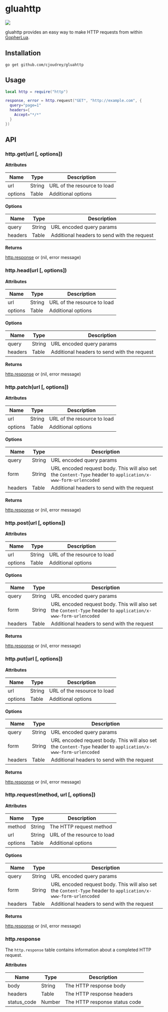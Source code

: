 # gluahttp

[![](https://travis-ci.org/cjoudrey/gluahttp.svg)](https://travis-ci.org/cjoudrey/gluahttp)

gluahttp provides an easy way to make HTTP requests from within [GopherLua](https://github.com/yuin/gopher-lua).

## Installation

```
go get github.com/cjoudrey/gluahttp
```

## Usage

```lua
local http = require("http")

response, error = http.request("GET", "http://example.com", {
  query="page=1"
  headers={
    Accept="*/*"
  }
})
```

## API

### http.get(url [, options])

**Attributes**

| Name    | Type   | Description |
| ------- | ------ | ----------- |
| url     | String | URL of the resource to load |
| options | Table  | Additional options |

**Options**

| Name    | Type   | Description |
| ------- | ------ | ----------- |
| query   | String | URL encoded query params |
| headers | Table  | Additional headers to send with the request |

**Returns**

[http.response](#httpresponse) or (nil, error message)

### http.head(url [, options])

**Attributes**

| Name    | Type   | Description |
| ------- | ------ | ----------- |
| url     | String | URL of the resource to load |
| options | Table  | Additional options |

**Options**

| Name    | Type   | Description |
| ------- | ------ | ----------- |
| query   | String | URL encoded query params |
| headers | Table  | Additional headers to send with the request |

**Returns**

[http.response](#httpresponse) or (nil, error message)

### http.patch(url [, options])

**Attributes**

| Name    | Type   | Description |
| ------- | ------ | ----------- |
| url     | String | URL of the resource to load |
| options | Table  | Additional options |

**Options**

| Name    | Type   | Description |
| ------- | ------ | ----------- |
| query   | String | URL encoded query params |
| form    | String | URL encoded request body. This will also set the `Content-Type` header to `application/x-www-form-urlencoded` |
| headers | Table  | Additional headers to send with the request |

**Returns**

[http.response](#httpresponse) or (nil, error message)

### http.post(url [, options])

**Attributes**

| Name    | Type   | Description |
| ------- | ------ | ----------- |
| url     | String | URL of the resource to load |
| options | Table  | Additional options |

**Options**

| Name    | Type   | Description |
| ------- | ------ | ----------- |
| query   | String | URL encoded query params |
| form    | String | URL encoded request body. This will also set the `Content-Type` header to `application/x-www-form-urlencoded` |
| headers | Table  | Additional headers to send with the request |

**Returns**

[http.response](#httpresponse) or (nil, error message)

### http.put(url [, options])

**Attributes**

| Name    | Type   | Description |
| ------- | ------ | ----------- |
| url     | String | URL of the resource to load |
| options | Table  | Additional options |

**Options**

| Name    | Type   | Description |
| ------- | ------ | ----------- |
| query   | String | URL encoded query params |
| form    | String | URL encoded request body. This will also set the `Content-Type` header to `application/x-www-form-urlencoded` |
| headers | Table  | Additional headers to send with the request |

**Returns**

[http.response](#httpresponse) or (nil, error message)

### http.request(method, url [, options])

**Attributes**

| Name    | Type   | Description |
| ------- | ------ | ----------- |
| method  | String | The HTTP request method |
| url     | String | URL of the resource to load |
| options | Table  | Additional options |

**Options**

| Name    | Type   | Description |
| ------- | ------ | ----------- |
| query   | String | URL encoded query params |
| form    | String | URL encoded request body. This will also set the `Content-Type` header to `application/x-www-form-urlencoded` |
| headers | Table  | Additional headers to send with the request |

**Returns**

[http.response](#httpresponse) or (nil, error message)

### http.response

The `http.response` table contains information about a completed HTTP request.

**Attributes**

| Name        | Type   | Description |
| ----------- | ------ | ----------- |
| body        | String | The HTTP response body |
| headers     | Table  | The HTTP response headers |
| status_code | Number | The HTTP response status code |
